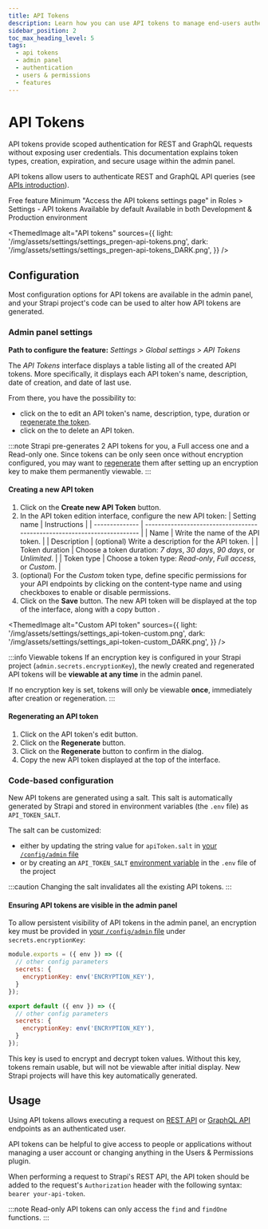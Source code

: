 ```yaml
---
title: API Tokens
description: Learn how you can use API tokens to manage end-users authentication.
sidebar_position: 2
toc_max_heading_level: 5
tags:
  - api tokens
  - admin panel
  - authentication
  - users & permissions
  - features
---
```


# API Tokens

<Tldr>
API tokens provide scoped authentication for REST and GraphQL requests without exposing user credentials. This documentation explains token types, creation, expiration, and secure usage within the admin panel.
</Tldr>

API tokens allow users to authenticate REST and GraphQL API queries (see [APIs introduction](/cms/api/content-api)).

<IdentityCard>
  <IdentityCardItem icon="layout" title="Plan">
    Free feature
  </IdentityCardItem>
  
  <IdentityCardItem icon="user" title="Role and permission">
    Minimum "Access the API tokens settings page" in Roles > Settings - API tokens
  </IdentityCardItem>
  
  <IdentityCardItem icon="toggle-right" title="Activation">
    Available by default
  </IdentityCardItem>
  
  <IdentityCardItem icon="desktop" title="Environment">
    Available in both Development & Production environment
  </IdentityCardItem>
</IdentityCard>

<ThemedImage
alt="API tokens"
sources={{
    light: '/img/assets/settings/settings_pregen-api-tokens.png',
    dark: '/img/assets/settings/settings_pregen-api-tokens_DARK.png',
  }}
/>

## Configuration

Most configuration options for API tokens are available in the admin panel, and your Strapi project's code can be used to alter how API tokens are generated.

### Admin panel settings

**Path to configure the feature:** <Icon name="gear-six" /> _Settings > Global settings > API Tokens_

The _API Tokens_ interface displays a table listing all of the created API tokens. More specifically, it displays each API token's name, description, date of creation, and date of last use.

From there, you have the possibility to:

- click on the <Icon name="pencil-simple" /> to edit an API token's name, description, type, duration or [regenerate the token](#regenerating-an-api-token).
- click on the <Icon name="trash" /> to delete an API token.

:::note
Strapi pre-generates 2 API tokens for you, a Full access one and a Read-only one. Since tokens can be only seen once without encryption configured, you may want to [regenerate](#regenerating-an-api-token) them after setting up an encryption key to make them permanently viewable.
:::

#### Creating a new API token

1. Click on the **Create new API Token** button.
2. In the API token edition interface, configure the new API token:
   | Setting name | Instructions |
   | -------------- | ------------------------------------------------------------------------ |
   | Name | Write the name of the API token. |
   | Description | (optional) Write a description for the API token. |
   | Token duration | Choose a token duration: _7 days_, _30 days_, _90 days_, or _Unlimited_. |
   | Token type | Choose a token type: _Read-only_, _Full access_, or _Custom_. |
3. (optional) For the _Custom_ token type, define specific permissions for your API endpoints by clicking on the content-type name and using checkboxes to enable or disable permissions.
4. Click on the **Save** button. The new API token will be displayed at the top of the interface, along with a copy button <Icon name="copy" />.

<ThemedImage
alt="Custom API token"
sources={{
    light: '/img/assets/settings/settings_api-token-custom.png',
    dark: '/img/assets/settings/settings_api-token-custom_DARK.png',
  }}
/>

:::info Viewable tokens
If an encryption key is configured in your Strapi project (`admin.secrets.encryptionKey`), the newly created and regenerated API tokens will be **viewable at any time** in the admin panel.

If no encryption key is set, tokens will only be viewable **once**, immediately after creation or regeneration.
:::

#### Regenerating an API token

1. Click on the API token's edit button.
2. Click on the **Regenerate** button.
3. Click on the **Regenerate** button to confirm in the dialog.
4. Copy the new API token displayed at the top of the interface.

### Code-based configuration

New API tokens are generated using a salt. This salt is automatically generated by Strapi and stored in environment variables (the `.env` file) as `API_TOKEN_SALT`.

The salt can be customized:

- either by updating the string value for `apiToken.salt` in [your `/config/admin` file](/cms/configurations/admin-panel)
- or by creating an `API_TOKEN_SALT` [environment variable](/cms/configurations/environment#strapi) in the `.env` file of the project

:::caution
Changing the salt invalidates all the existing API tokens.
:::

#### Ensuring API tokens are visible in the admin panel

To allow persistent visibility of API tokens in the admin panel, an encryption key must be provided in [your `/config/admin` file](/cms/configurations/admin-panel) under `secrets.encryptionKey`:

<Tabs groupId="js-ts">
<TabItem label="JavaScript" value="js">

```js title="/config/admin.js"
module.exports = ({ env }) => ({
  // other config parameters
  secrets: {
    encryptionKey: env('ENCRYPTION_KEY'),
  }
});
```

</TabItem>

<TabItem label="TypeScript" value="ts">

```js title="/config/admin.ts"
export default ({ env }) => ({
  // other config parameters
  secrets: {
    encryptionKey: env('ENCRYPTION_KEY'),
  }
});
```

</TabItem>
</Tabs>

This key is used to encrypt and decrypt token values. Without this key, tokens remain usable, but will not be viewable after initial display. New Strapi projects will have this key automatically generated.

## Usage

Using API tokens allows executing a request on [REST API](/cms/api/rest) or [GraphQL API](/cms/api/graphql) endpoints as an authenticated user.

API tokens can be helpful to give access to people or applications without managing a user account or changing anything in the Users & Permissions plugin.

When performing a request to Strapi's REST API, the API token should be added to the request's `Authorization` header with the following syntax: `bearer your-api-token`.

:::note
Read-only API tokens can only access the `find` and `findOne` functions.
:::
